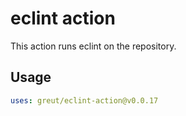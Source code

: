 # eclint action

This action runs eclint on the repository.

## Usage

```yaml
uses: greut/eclint-action@v0.0.17
```
